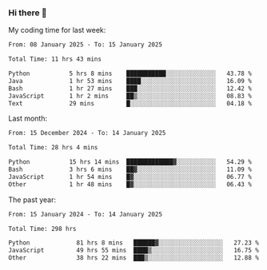 ### Hi there 👋

My coding time for last week:

<!--START_SECTION:week-->

```txt
From: 08 January 2025 - To: 15 January 2025

Total Time: 11 hrs 43 mins

Python           5 hrs 8 mins    ███████████░░░░░░░░░░░░░░   43.78 %
Java             1 hr 53 mins    ████░░░░░░░░░░░░░░░░░░░░░   16.09 %
Bash             1 hr 27 mins    ███░░░░░░░░░░░░░░░░░░░░░░   12.42 %
JavaScript       1 hr 2 mins     ██▒░░░░░░░░░░░░░░░░░░░░░░   08.83 %
Text             29 mins         █░░░░░░░░░░░░░░░░░░░░░░░░   04.18 %
```

<!--END_SECTION:week-->

Last month:

<!--START_SECTION:month-->

```txt
From: 15 December 2024 - To: 14 January 2025

Total Time: 28 hrs 4 mins

Python           15 hrs 14 mins  █████████████▓░░░░░░░░░░░   54.29 %
Bash             3 hrs 6 mins    ██▓░░░░░░░░░░░░░░░░░░░░░░   11.09 %
JavaScript       1 hr 54 mins    █▓░░░░░░░░░░░░░░░░░░░░░░░   06.77 %
Other            1 hr 48 mins    █▓░░░░░░░░░░░░░░░░░░░░░░░   06.43 %
```

<!--END_SECTION:month-->

The past year:

<!--START_SECTION:year-->

```txt
From: 15 January 2024 - To: 14 January 2025

Total Time: 298 hrs

Python             81 hrs 8 mins   ██████▓░░░░░░░░░░░░░░░░░░   27.23 %
JavaScript         49 hrs 55 mins  ████▒░░░░░░░░░░░░░░░░░░░░   16.75 %
Other              38 hrs 22 mins  ███▒░░░░░░░░░░░░░░░░░░░░░   12.88 %
```

<!--END_SECTION:year-->
